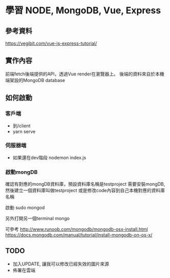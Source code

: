 # 學習 NODE, MongoDB, Vue, Express


## 參考資料
https://vegibit.com/vue-js-express-tutorial/


## 實作內容
前端fetch後端提供的API，透過Vue render在瀏覽器上。
後端的資料來自於本機端架設的MongoDB database


## 如何啟動

### 客戶端
- 到/client
- yarn serve 


### 伺服器端
- 如果還在dev階段 nodemon index.js

### 啟動mongDB
確認有對應的mongDB資料庫，預設資料庫名稱是testproject
需要安裝mongDB, 然後建立一個資料庫叫做testproject
或是修改code內容到自己本機對應的資料庫名稱

啟動
sudo mongod

另外打開另一個terminal
mongo

可參考
http://www.runoob.com/mongodb/mongodb-osx-install.html
https://docs.mongodb.com/manual/tutorial/install-mongodb-on-os-x/

## TODO

- 加入UPDATE, 讓我可以修改已經失效的圖片來源
- 佈署在雲端


